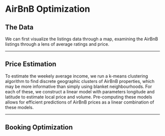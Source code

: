 # AirBnB Optimization

## The Data
We can first visualize the listings data through a map, examining the AirBnB listings through a 
lens of average ratings and price. 

---
## Price Estimation
To estimate the weekely average income, we run a k-means clustering algorithm to find discrete 
geographic clusters of AirBnB properties, which may be more informative than simply using blanket
neighbourhoods. For each of these, we construct a linear model with parameters longitude and
latitude to estimate local price and volume. Pre-computing these models allows for efficient
predictions of AirBnB prices as a linear combination of these models.

---
## Booking Optimization
